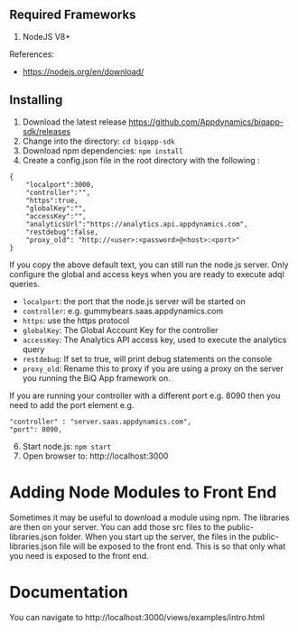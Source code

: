 
## Required Frameworks

1. NodeJS V8+

References:

* https://nodejs.org/en/download/


## Installing

1. Download the latest release https://github.com/Appdynamics/biqapp-sdk/releases
1. Change into the directory: `cd biqapp-sdk`
1. Download npm dependencies: `npm install`
1. Create a config.json file in the root directory with the following :

```
{
	"localport":3000,
	"controller":"",
    "https":true,
	"globalKey":"",
	"accessKey":"",
	"analyticsUrl":"https://analytics.api.appdynamics.com",
	"restdebug":false,
	"proxy_old": "http://<user>:<password>@<host>:<port>"
}
```

If you copy the above default text, you can still run the node.js server. Only configure the global and access keys when you are ready to execute adql queries.

* `localport`: the port that the node.js server will be started on
* `controller`: e.g. gummybears.saas.appdynamics.com
* `https`: use the https protocol
* `globalKey`: The Global Account Key for the controller
* `accessKey`: The Analytics API access key, used to execute the analytics query
* `restdebug`: If set to true, will print debug statements on the console
* `proxy_old`: Rename this to proxy if you are using a proxy on the server you running the BiQ App framework on.

If you are running your controller with a different port e.g. 8090 then you need to add the port element e.g.

```
"controller" : "server.saas.appdynamics.com",
"port": 8090,
```

6. Start node.js: `npm start`
7. Open browser to:
   http://localhost:3000

# Adding Node Modules to Front End
Sometimes it may be useful to download a module using npm.  The libraries are then on your server. You can add those src files to the public-libraries.json folder.  When you start up the server, the files in the public-libraries.json file will be exposed to the front end.  This is so that only what you need is exposed to the front end. 


# Documentation
You can navigate to http://localhost:3000/views/examples/intro.html

